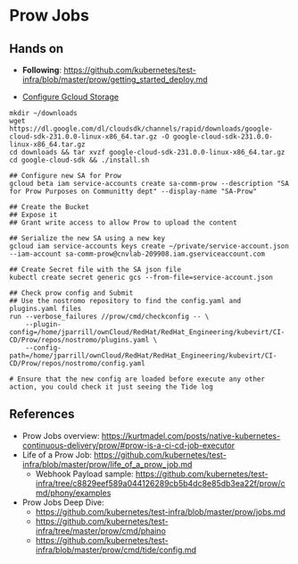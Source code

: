 # Prow Jobs

## Hands on

- **Following**: https://github.com/kubernetes/test-infra/blob/master/prow/getting_started_deploy.md

- [Configure Gcloud Storage](https://github.com/kubernetes/test-infra/blob/master/prow/getting_started_deploy.md#configure-cloud-storage)

```
mkdir ~/downloads
wget https://dl.google.com/dl/cloudsdk/channels/rapid/downloads/google-cloud-sdk-231.0.0-linux-x86_64.tar.gz -O google-cloud-sdk-231.0.0-linux-x86_64.tar.gz
cd downloads && tar xvzf google-cloud-sdk-231.0.0-linux-x86_64.tar.gz
cd google-cloud-sdk && ./install.sh

## Configure new SA for Prow
gcloud beta iam service-accounts create sa-comm-prow --description "SA for Prow Purposes on Communitty dept" --display-name "SA-Prow"

## Create the Bucket
## Expose it
## Grant write access to allow Prow to upload the content

## Serialize the new SA using a new key
gcloud iam service-accounts keys create ~/private/service-account.json --iam-account sa-comm-prow@cnvlab-209908.iam.gserviceaccount.com

## Create Secret file with the SA json file
kubectl create secret generic gcs --from-file=service-account.json

## Check prow config and Submit
## Use the nostromo repository to find the config.yaml and plugins.yaml files
run --verbose_failures //prow/cmd/checkconfig -- \
    --plugin-config=/home/jparrill/ownCloud/RedHat/RedHat_Engineering/kubevirt/CI-CD/Prow/repos/nostromo/plugins.yaml \
    --config-path=/home/jparrill/ownCloud/RedHat/RedHat_Engineering/kubevirt/CI-CD/Prow/repos/nostromo/config.yaml

# Ensure that the new config are loaded before execute any other action, you could check it just seeing the Tide log
```

## References

- Prow Jobs overview: https://kurtmadel.com/posts/native-kubernetes-continuous-delivery/prow/#prow-is-a-ci-cd-job-executor
- Life of a Prow Job: https://github.com/kubernetes/test-infra/blob/master/prow/life_of_a_prow_job.md
  - Webhook Payload sample: https://github.com/kubernetes/test-infra/tree/c8829eef589a044126289cb5b4dc8e85db3ea22f/prow/cmd/phony/examples
- Prow Jobs Deep Dive:
  - https://github.com/kubernetes/test-infra/blob/master/prow/jobs.md
  - https://github.com/kubernetes/test-infra/tree/master/prow/cmd/phaino
  - https://github.com/kubernetes/test-infra/blob/master/prow/cmd/tide/config.md
